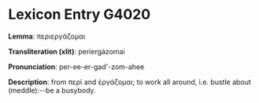 # Lexicon Entry G4020

**Lemma**: περιεργάζομαι

**Transliteration (xlit)**: periergázomai

**Pronunciation**: per-ee-er-gad'-zom-ahee

**Description**:
from περί and ἐργάζομαι; to work all around, i.e. bustle about (meddle):--be a busybody.
